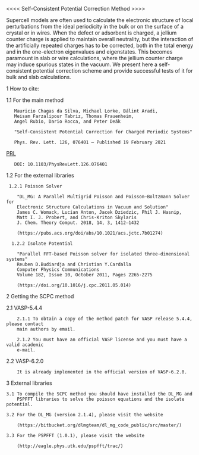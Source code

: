 
<<<< Self-Consistent Potential Correction Method >>>>

  Supercell models are often used to calculate the electronic 
  structure of local perturbations from the ideal periodicity 
  in the bulk or on the surface of a crystal or in wires. When 
  the defect or adsorbent is charged, a jellium counter charge 
  is applied to maintain overall neutrality, but the interaction 
  of the artificially repeated charges has to be corrected, both 
  in the total energy and in the one-electron eigenvalues and 
  eigenstates. This becomes paramount in slab or wire calculations, 
  where the jellium counter charge may induce spurious states in 
  the vacuum. We present here a self-consistent potential correction 
  scheme and provide successful tests of it for bulk and slab 
  calculations.
  
  1 How to cite:

   1.1 For the main method


       Mauricio Chagas da Silva, Michael Lorke, Bálint Aradi, 
       Meisam Farzalipour Tabriz, Thomas Frauenheim, 
       Angel Rubio, Dario Rocca, and Peter Deák

       "Self-Consistent Potential Correction for Charged Periodic Systems"

       Phys. Rev. Lett. 126, 076401 – Published 19 February 2021

[PRL](https://journals.aps.org/prl/abstract/10.1103/PhysRevLett.126.076401)

       DOI: 10.1103/PhysRevLett.126.076401


   1.2 For the external libraries

     1.2.1 Poisson Solver

        "DL_MG: A Parallel Multigrid Poisson and Poisson–Boltzmann Solver for 
        Electronic Structure Calculations in Vacuum and Solution"
        James C. Womack, Lucian Anton, Jacek Dziedzic, Phil J. Hasnip, 
        Matt I. J. Probert, and Chris-Kriton Skylaris
        J. Chem. Theory Comput. 2018, 14, 3, 1412–1432

        (https://pubs.acs.org/doi/abs/10.1021/acs.jctc.7b01274)

      1.2.2 Isolate Potential 

        "Parallel FFT-based Poisson solver for isolated three-dimensional systems"
        Reuben D.Budiardja and Christian Y.Cardalla
        Computer Physics Communications
        Volume 182, Issue 10, October 2011, Pages 2265-2275

        (https://doi.org/10.1016/j.cpc.2011.05.014)

  2 Getting the SCPC method

   2.1 VASP-5.4.4

        2.1.1 To obtain a copy of the method patch for VASP release 5.4.4, please contact
        main authors by email. 
    
        2.1.2 You must have an official VASP license and you must have a valid academic 
        e-mail.

   2.2 VASP-6.2.0

        It is already implemented in the official version of VASP-6.2.0.

  3 External libraries 

    3.1 To compile the SCPC method you should have installed the DL_MG and 
        PSPFFT libraries to solve the poisson equations and the isolate potential. 

    3.2 For the DL_MG (version 2.1.4), please visit the website 

        (https://bitbucket.org/dlmgteam/dl_mg_code_public/src/master/)

    3.3 For the PSPFFT (1.0.1), please visit the website

        (http://eagle.phys.utk.edu/pspfft/trac/)



